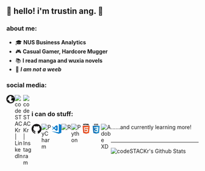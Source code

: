## 👋 hello! i'm trustin ang. 👋

### about me:
- 🎓 **NUS Business Analytics**
- 🎮 **Casual Gamer, Hardcore Mugger**
- 📚 **I read manga and wuxia novels**
- 🙅 **_I am not a weeb_**

### social media:

[<img align="left" alt="codeSTACKr.com" width="22px" src="https://raw.githubusercontent.com/iconic/open-iconic/master/svg/globe.svg" />][website]
[<img align="left" alt="codeSTACKr | LinkedIn" width="22px" src="https://cdn.jsdelivr.net/npm/simple-icons@v3/icons/linkedin.svg" />][linkedin]
[<img align="left" alt="codeSTACKr | Instagram" width="22px" src="https://cdn.jsdelivr.net/npm/simple-icons@v3/icons/instagram.svg" />][instagram]
<br />

### i can do stuff:

<img align="left" alt="GitHub" width="26px" src="https://raw.githubusercontent.com/github/explore/78df643247d429f6cc873026c0622819ad797942/topics/github/github.png" />
<img align="left" alt="PyCharm" width="26px" src="https://confluence.jetbrains.com/download/attachments/10422155/PYH?version=2&modificationDate=1449750902000&api=v2.png" />
<img align="left" alt="Visual Studio Code" width="26px" src="https://raw.githubusercontent.com/github/explore/80688e429a7d4ef2fca1e82350fe8e3517d3494d/topics/visual-studio-code/visual-studio-code.png" />
<img align="left" alt="R" width="26px" src="https://upload.wikimedia.org/wikipedia/commons/thumb/1/1b/R_logo.svg/1200px-R_logo.svg.png" />
<img align="left" alt="Python" width="26px" src="https://img.pngio.com/python-png-file-png-mart-python-png-1152_1150.png" />
<img align="left" alt="HTML5" width="26px" src="https://raw.githubusercontent.com/github/explore/80688e429a7d4ef2fca1e82350fe8e3517d3494d/topics/html/html.png" />
<img align="left" alt="CSS3" width="26px" src="https://raw.githubusercontent.com/github/explore/80688e429a7d4ef2fca1e82350fe8e3517d3494d/topics/css/css.png" />
<img align="left" alt="Adobe XD" width="26px" src="https://upload.wikimedia.org/wikipedia/commons/thumb/c/c2/Adobe_XD_CC_icon.svg/1200px-Adobe_XD_CC_icon.svg.png" />

......and currently learning more!
<br />
<br />

---
<img align="left" alt="codeSTACKr's Github Stats" src="https://github-readme-stats.vercel.app/api?username=trwstin&show_icons=true&hide_border=true" />


[website]: https://trwstin.me
[instagram]: https://instagram.com/trwstin
[linkedin]: https://linkedin.com/in/trustinayx

